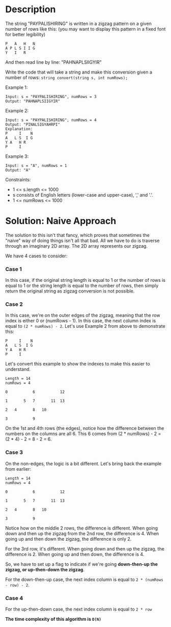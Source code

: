 # Description

The string "PAYPALISHIRING" is written in a zigzag pattern on a given number of rows like this: (you may want to display this pattern in a fixed font for better legibility)
```
P   A   H   N
A P L S I I G
Y   I   R
```
And then read line by line: "PAHNAPLSIIGYIR"

Write the code that will take a string and make this conversion given a number of rows: `string convert(string s, int numRows);`
 

Example 1:
```
Input: s = "PAYPALISHIRING", numRows = 3
Output: "PAHNAPLSIIGYIR"
```

Example 2:
```
Input: s = "PAYPALISHIRING", numRows = 4
Output: "PINALSIGYAHRPI"
Explanation:
P     I    N
A   L S  I G
Y A   H R
P     I
```

Example 3:
```
Input: s = "A", numRows = 1
Output: "A"
```

Constraints:
- 1 <= s.length <= 1000
- s consists of English letters (lower-case and upper-case), ',' and '.'.
- 1 <= numRows <= 1000

# Solution: Naive Approach

The solution to this isn't that fancy, which proves that sometimes the "naive" way of doing things isn't all that bad. All we have to do is traverse through an imaginary 2D array. The 2D array represents our zigzag.

We have 4 cases to consider:

### Case 1

In this case, if the original string length is equal to 1 or the number of rows is equal to 1 or the string length is equal to the number of rows, then simply return the original string as zigzag conversion is not possible.

### Case 2

In this case, we're on the outer edges of the zigzag, meaning that the row index is either 0 or (numRows - 1). In this case, the next column index is equal to `(2 * numRows) - 2`. Let's use Example 2 from above to demonstrate this:
```
P     I    N
A   L S  I G
Y A   H R
P     I
```

Let's convert this example to show the indexes to make this easier to understand.

```
Length = 14
numRows = 4

0           6           12

1       5   7       11  13

2   4       8   10

3           9

```

On the 1st and 4th rows (the edges), notice how the difference between the numbers on the columns are all 6. This 6 comes from (2 * numRows) - 2 = (2 * 4) - 2 = 8 - 2 = 6.

### Case 3

On the non-edges, the logic is a bit different. Let's bring back the example from earlier:

```
Length = 14
numRows = 4

0           6           12

1       5   7       11  13

2   4       8   10

3           9

```

Notice how on the middle 2 rows, the difference is different. When going down and then up the zigzag from the 2nd row, the difference is 4. When going up and then down the zigzag, the difference is only 2.

For the 3rd row, it's different. When going down and then up the zigzag, the difference is 2. When going up and then down, the difference is 4.

So, we have to set up a flag to indicate if we're going **down-then-up the zigzag, or up-then-down the zigzag**.

For the down-then-up case, the next index column is equal to `2 * (numRows - row) - 2`.

### Case 4

For the up-then-down case, the next index column is equal to `2 * row`

**The time complexity of this algorithm is `O(N)`**